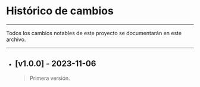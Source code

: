 # Histórico de cambios
---
Todos los cambios notables de este proyecto se documentarán en este archivo.

---
* ## [v1.0.0] - 2023-11-06
  > Primera versión.
